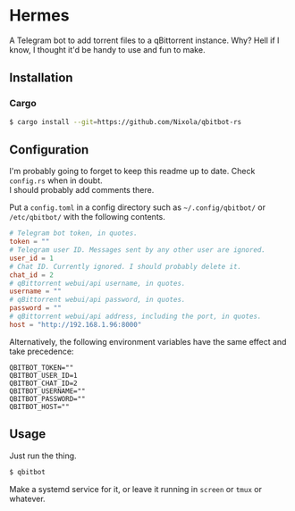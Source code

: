 Hermes
======

A Telegram bot to add torrent files to a qBittorrent instance. Why? Hell if I know, I thought it'd be handy to use and fun to make.

Installation
------------

### Cargo

```bash
$ cargo install --git=https://github.com/Nixola/qbitbot-rs
```

Configuration
-------------

I'm probably going to forget to keep this readme up to date. Check `config.rs` when in doubt.  
I should probably add comments there.

Put a `config.toml` in a config directory such as `~/.config/qbitbot/` or `/etc/qbitbot/` with the following contents.

```toml
# Telegram bot token, in quotes.
token = ""
# Telegram user ID. Messages sent by any other user are ignored.
user_id = 1
# Chat ID. Currently ignored. I should probably delete it.
chat_id = 2
# qBittorrent webui/api username, in quotes.
username = ""
# qBittorrent webui/api password, in quotes.
password = ""
# qBittorrent webui/api address, including the port, in quotes.
host = "http://192.168.1.96:8000"
```

Alternatively, the following environment variables have the same effect and take precedence:
```shell
QBITBOT_TOKEN=""
QBITBOT_USER_ID=1
QBITBOT_CHAT_ID=2
QBITBOT_USERNAME=""
QBITBOT_PASSWORD=""
QBITBOT_HOST=""
```

Usage
-----

Just run the thing.
```bash
$ qbitbot
```
Make a systemd service for it, or leave it running in `screen` or `tmux` or whatever.